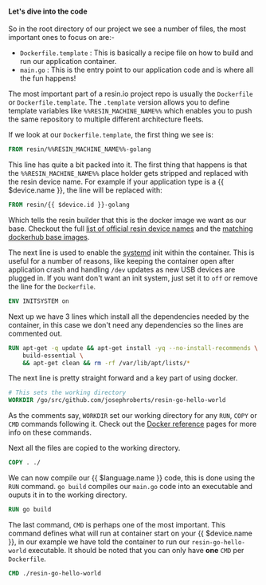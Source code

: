 #### Let's dive into the code
<!-- project link: https://github.com/resin-io-projects/resin-go-hello-world-->
So in the root directory of our project we see a number of files, the most important ones to focus on are:-
* `Dockerfile.template` : This is basically a recipe file on how to build and run our application container.
* `main.go` : This is the entry point to our application code and is where all the fun happens!

The most important part of a resin.io project repo is usually the `Dockerfile` or `Dockerfile.template`. The `.template` version allows you to define template variables like `%%RESIN_MACHINE_NAME%%` which enables you to push the same repository to multiple different architecture fleets.

If we look at our `Dockerfile.template`, the first thing we see is:
```Dockerfile
FROM resin/%%RESIN_MACHINE_NAME%%-golang
```
This line has quite a bit packed into it. The first thing that happens is that the `%%RESIN_MACHINE_NAME%%` place holder gets stripped and replaced with the resin device name. For example if your application type is a {{ $device.name }}, the line will be replaced with:
```Dockerfile
FROM resin/{{ $device.id }}-golang
```
Which tells the resin builder that this is the docker image we want as our base. Checkout the full [list of official resin device names][listOfResinNames] and the [matching dockerhub base images][resinDockerHub].

The next line is used to enable the [systemd][systemd-link] init within the container. This is useful for a number of reasons, like keeping the container open after application crash and handling `/dev` updates as new USB devices are plugged in. If you want don't want an init system, just set it to `off` or remove the line for the `Dockerfile`.
```Dockerfile
ENV INITSYSTEM on
```

Next up we have 3 lines which install all the dependencies needed by the container, in this case we don't need any dependencies so the lines are commented out.
```Dockerfile
RUN apt-get -q update && apt-get install -yq --no-install-recommends \
    build-essential \
    && apt-get clean && rm -rf /var/lib/apt/lists/*
```

The next line is pretty straight forward and a key part of using docker.
```Dockerfile
# This sets the working directory
WORKDIR /go/src/github.com/josephroberts/resin-go-hello-world
```
As the comments say, `WORKDIR` set our working directory for any `RUN`, `COPY` or `CMD` commands following it. Check out the [Docker reference][docker-ref] pages for more info on these commands.

Next all the files are copied to the working directory.
```Dockerfile
COPY . ./
```

We can now compile our {{ $language.name }} code, this is done using the `RUN` command. `go build` compiles our `main.go` code into an executable and ouputs it in to the working directory.
```Dockerfile
RUN go build
```

The last command, `CMD` is perhaps one of the most important. This command defines what will run at container start on your {{ $device.name }}, in our example we have told the container to run our `resin-go-hello-world` executable. It should be noted that you can only have **one** `CMD` per `Dockerfile`.
```Dockerfile
CMD ./resin-go-hello-world
```

[resinDockerHub]:https://hub.docker.com/u/resin/
[docker-ref]:https://docs.docker.com/engine/reference/builder/
[systemd-link]:https://en.wikipedia.org/wiki/Systemd
[listOfResinNames]:/devicetypes/